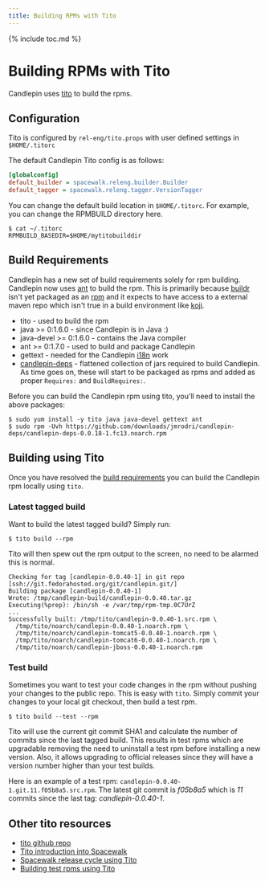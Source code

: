 ```yaml
---
title: Building RPMs with Tito
---
```

{% include toc.md %}

# Building RPMs with Tito
Candlepin uses [tito](http://github.com/dgoodwin/tito/blob/master/README.mkd) to build the rpms.

## Configuration
Tito is configured by `rel-eng/tito.props` with user defined settings in `$HOME/.titorc`

The default Candlepin Tito config is as follows:

```ini
[globalconfig]
default_builder = spacewalk.releng.builder.Builder
default_tagger = spacewalk.releng.tagger.VersionTagger
```

You can change the default build location in `$HOME/.titorc`.
For example, you can change the RPMBUILD directory here.

```console
$ cat ~/.titorc 
RPMBUILD_BASEDIR=$HOME/mytitobuilddir
```

## Build Requirements
Candlepin has a new set of build requirements solely for rpm building.
Candlepin now uses [ant](http://ant.apache.org) to build the rpm. This is
primarily because [buildr](http://buildr.apache.org) isn't yet packaged as an
[rpm](http://github.com/jmrodri/zspecs/tree/master/rubygem-buildr) and it
expects to have access to a external maven repo which isn't true in a build
environment like [koji](http://koji.fedoraproject.org/koji/).

 * tito - used to build the rpm
 * java >= 0:1.6.0 - since Candlepin is in Java :)
 * java-devel >= 0:1.6.0 - contains the Java compiler
 * ant >= 0:1.7.0 - used to build and package Candlepin
 * gettext - needed for the Candlepin [i18n](http://en.wikipedia.org/wiki/Internationalization_and_localization) work
 * [candlepin-deps](http://github.com/jmrodri/candlepin-deps/downloads) -
   flattened collection of jars required to build Candlepin. As time goes on,
   these will start to be packaged as rpms and added as proper `Requires:` and
   `BuildRequires:`.

Before you can build the Candlepin rpm using tito, you'll need to install the above packages:

```console
$ sudo yum install -y tito java java-devel gettext ant
$ sudo rpm -Uvh https://github.com/downloads/jmrodri/candlepin-deps/candlepin-deps-0.0.18-1.fc13.noarch.rpm
```

## Building using Tito
Once you have resolved the [build requirements](#build-requirements) you can build the Candlepin rpm locally using `tito`.

### Latest tagged build
Want to build the latest tagged build? Simply run:

```console
$ tito build --rpm
```

Tito will then spew out the rpm output to the screen, no need to be alarmed this is normal.

```console
Checking for tag [candlepin-0.0.40-1] in git repo [ssh://git.fedorahosted.org/git/candlepin.git/]
Building package [candlepin-0.0.40-1]
Wrote: /tmp/candlepin-build/candlepin-0.0.40.tar.gz
Executing(%prep): /bin/sh -e /var/tmp/rpm-tmp.0C7UrZ
...
Successfully built: /tmp/tito/candlepin-0.0.40-1.src.rpm \
  /tmp/tito/noarch/candlepin-0.0.40-1.noarch.rpm \
  /tmp/tito/noarch/candlepin-tomcat5-0.0.40-1.noarch.rpm \
  /tmp/tito/noarch/candlepin-tomcat6-0.0.40-1.noarch.rpm \
  /tmp/tito/noarch/candlepin-jboss-0.0.40-1.noarch.rpm
```

### Test build
Sometimes you want to test your code changes in the rpm without pushing your changes to the public repo.
This is easy with `tito`. Simply commit your changes to your local git checkout, then build a test rpm.

```console
$ tito build --test --rpm
```

Tito will use the current git commit SHA1 and calculate the number of commits
since the last tagged build. This results in test rpms which are upgradable
removing the need to uninstall a test rpm before installing a new version.
Also, it allows upgrading to official releases since they will have a version
number higher than your test builds.

Here is an example of a test rpm: `candlepin-0.0.40-1.git.11.f05b8a5.src.rpm`.
The latest git commit is *f05b8a5* which is *11* commits since the last tag:
*candlepin-0.0.40-1*. 

## Other tito resources
 * [tito github repo](http://github.com/dgoodwin/tito)
 * [Tito introduction into Spacewalk](https://fedorahosted.org/spacewalk/wiki/Tito)
 * [Spacewalk release cycle using Tito](https://fedorahosted.org/spacewalk/wiki/ReleaseProcess)
 * [Building test rpms using Tito](https://fedorahosted.org/spacewalk/wiki/GitGuide#BuildingTestRPMs)
